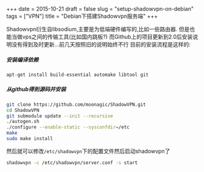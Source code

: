 +++
date = 2015-10-21
draft = false
slug = "setup-shadowvpn-on-debian"
tags = ["VPN"]
title = "Debian下搭建Shadowvpn服务端"
+++

Shadowvpn衍生自libsodium,主要是为低端硬件编写的,比如一些路由器.
但是也能当做vps之间的传输工具(比如国内跳板?)
而Github上的项目更新到2.0后安装说明没有得到及时更新...前几天按照旧的说明始终不行
目前的安装流程是这样的:

##### 安装编译依赖
```bash
apt-get install build-essential automake libtool git
```

##### 从github得到源码并安装
```bash
git clone https://github.com/moonagic/ShadowVPN.git
cd ShadowVPN
git submodule update --init --recursive
./autogen.sh
./configure --enable-static --sysconfdir=/etc
make
sudo make install
```

然后就可以修改`/etc/shadowvpn`下的配置文件然后启动shadowvpn了
```bash
shadowvpn -c /etc/shadowvpn/server.conf -s start
```